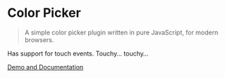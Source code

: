 Color Picker
============

> A simple color picker plugin written in pure JavaScript, for modern browsers.

Has support for touch events. Touchy… touchy…

[Demo and Documentation](https://tovic.github.io/color-picker)